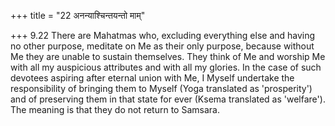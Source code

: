 +++
title = "22 अनन्याश्चिन्तयन्तो माम्"

+++
9.22 There are Mahatmas who, excluding everything else and having no
other purpose, meditate on Me as their only purpose, because without Me
they are unable to sustain themselves. They think of Me and worship Me
with all my auspicious attributes and with all my glories. In the case
of such devotees aspiring after eternal union with Me, I Myself
undertake the responsibility of bringing them to Myself (Yoga translated
as 'prosperity') and of preserving them in that state for ever (Ksema
translated as 'welfare'). The meaning is that they do not return to
Samsara.
